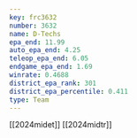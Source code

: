 ```yaml
---
key: frc3632
number: 3632
name: D-Techs
epa_end: 11.99
auto_epa_end: 4.25
teleop_epa_end: 6.05
endgame_epa_end: 1.69
winrate: 0.4688
district_epa_rank: 301
district_epa_percentile: 0.411
type: Team
---
```

[[2024midet]]
[[2024midtr]]
